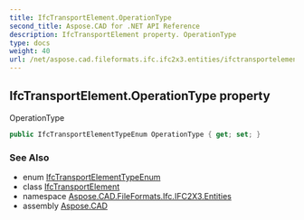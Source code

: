 ```yaml
---
title: IfcTransportElement.OperationType
second_title: Aspose.CAD for .NET API Reference
description: IfcTransportElement property. OperationType
type: docs
weight: 40
url: /net/aspose.cad.fileformats.ifc.ifc2x3.entities/ifctransportelement/operationtype/
---
```

## IfcTransportElement.OperationType property

OperationType

```csharp
public IfcTransportElementTypeEnum OperationType { get; set; }
```

### See Also

* enum [IfcTransportElementTypeEnum](../../../aspose.cad.fileformats.ifc.ifc2x3.types/ifctransportelementtypeenum/)
* class [IfcTransportElement](../)
* namespace [Aspose.CAD.FileFormats.Ifc.IFC2X3.Entities](../../ifctransportelement/)
* assembly [Aspose.CAD](../../../)


